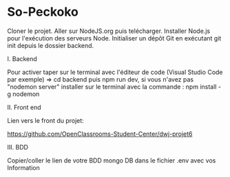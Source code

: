 # So-Peckoko

Cloner le projet. Aller sur NodeJS.org puis telécharger. Installer Node.js pour l'exécution des serveurs Node. Initialiser un dépôt Git en exécutant git init depuis le dossier backend.

I. Backend

Pour activer taper sur le terminal avec l'éditeur de code (Visual Studio Code par exemple) => cd backend puis npm run dev, si vous n'avez pas "nodemon server" installer sur le terminal avec la commande : npm install -g nodemon

II. Front end

Lien vers le front du projet:

https://github.com/OpenClassrooms-Student-Center/dwj-projet6

III. BDD

Copier/coller le lien de votre BDD mongo DB dans le fichier .env  avec vos Information 

